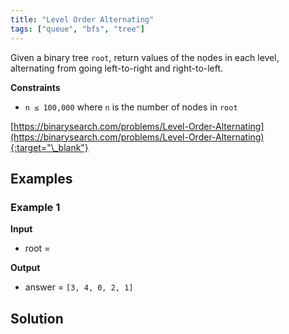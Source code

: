 ```yaml
---
title: "Level Order Alternating"
tags: ["queue", "bfs", "tree"]
---
```


Given a binary tree `root`, return values of the nodes in each level, alternating from going left-to-right and right-to-left.

**Constraints**

- `n ≤ 100,000` where `n` is the number of nodes in `root`

[https://binarysearch.com/problems/Level-Order-Alternating](https://binarysearch.com/problems/Level-Order-Alternating){:target="\_blank"}

<script src="/assets/js/viz/viz.js"></script>
<script src="/assets/js/viz/lite.render.js"></script>

## Examples

### Example 1

**Input**

- root =

<div id="example1Root" style="text-align: center"></div>
<script>
  var viz = new Viz();
  
  viz.renderSVGElement("digraph example1Root { 0 [label = 3]; C0 [style = invis, width = 0, label = \"\"]; 1 [label = 0]; C1 [style = invis, width = 0, label = \"\"]; 2 [label = 4]; C2 [style = invis, width = 0, label = \"\"]; 3 [label = 2]; C3 [style = invis, width = 0, label = \"\"]; 4 [label = 1]; C4 [style = invis, width = 0, label = \"\"]; 0 -> 1; 0 -> C0 [style = invis]; 0 -> 2; {rank = same; 1 -> C0 -> 2 [style = invis]}; 1 -> L1 [style = invis]; 1 -> C1 [style = invis]; 1 -> 3; {rank = same; L1 -> C1 -> 3 [style = invis]}; L1 [style = invis, width = 0, label = \"\"]; 2 -> L2 [style = invis]; 2 -> C2 [style = invis]; 2 -> R2 [style = invis]; {rank = same; L2 -> C2 -> R2 [style = invis]}; L2 [style = invis, width = 0, label = \"\"]; R2 [style = invis, width = 0, label = \"\"]; 3 -> 4; 3 -> C3 [style = invis]; 3 -> R3 [style = invis]; {rank = same; 4 -> C3 -> R3 [style = invis]}; R3 [style = invis, width = 0, label = \"\"]; 4 -> L4 [style = invis]; 4 -> C4 [style = invis]; 4 -> R4 [style = invis]; {rank = same; L4 -> C4 -> R4 [style = invis]}; L4 [style = invis, width = 0, label = \"\"]; R4 [style = invis, width = 0, label = \"\"] }")
  .then(function(element) {
    document.getElementById("example1Root").appendChild(element);
  })
  .catch(error => {
    viz = new Viz();
    console.error(error);
  });
</script>

**Output**

- answer = `[3, 4, 0, 2, 1]`

## Solution

<script src="https://gist.github.com/yaeba/16da7be5123724fcf6eccc25581cef5a.js?file=Level-Order-Alternating.py"></script>
